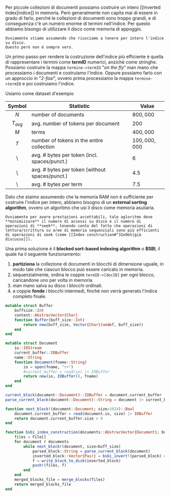 Per piccole collezioni di documenti possiamo costruire un intero [[Inverted Index|indice]] in memoria.
Però generalmente non capita mai di essere in grado di farlo, perché le collezioni di documenti sono troppo grandi, e di conseguenza c'è un numero enorme di termini nell'indice.
Per questo abbiamo bisongo di utilizzare il disco come memoria di appoggio.

```ad-note
Ovviamente stiamo assumendo che riusciamo a tenere per intero l'indice su disco.
Questo però non è sempre vero.
```

Un primo passo per rendere la costruzione dell'indice più efficiente è quella di rappresentare i termini come **termID** numerici, anzichè come stringhe.
Possiamo costruire la mappa `termine->termID` "*on the fly*" man mano che processiamo i documenti e costruiamo l'indice.
Oppure possiamo farlo con un approccio in "*2-fasi*", ovvero prima processiamo la mappa `termine->termID` e poi costruiamo l'indice.

Usiamo come dataset d'esempio

Symbol | Statistic | Value
:---:|---|---
$N$| number of documents | $800,000$
$T_{avg}$| avg. number of tokens per document | $200$
$M$ | terms | $400,000$
$T$ | number of tokens in the entire collection | $100,000,000$
\ | avg. # bytes per token (incl. spaces/punct.) | $6$
\ | avg. # bytes per token (without spaces/punct.) | $4.5$
\ | avg. # bytes per term | $7.5$

Dato che staimo assumendo che la memoria RAM non è sufficiente per costruire l'indice per intero, abbiamo bisogno di un **external sorting algorithm**, ovvero un algoritmo che usi il disco come memoria asuliaria.

```ad-important
Ovviamente per avere prestazioni accettabili, tale agloritmo deve **minimizzare** il numero di accessi su disco e il numero di operazioni di **seek**, tenendo conto del fatto che operazioni di lettura/scrittura su aree di memoria sequenziali sono più efficienti di operazioni di seek (come [[Index construction#^31e9e5|già discusso]]).
```

Una prima soluzione è il **blocked sort-based indexing algorithm** o **BSBI**, il quale ha il seguente funzionamento:
1. **partiziona** la collezione di documenti in blocchi di dimensione uguale, in modo tale che ciascun blocco può essere caricato in memoria.
2. sequenzialmente, ordina le coppie `termID->[docID]` per ogni blocco, caricandone uno per volta in memoria.
3. man mano salva su disco i blocchi ordinati.
4. a coppie **fonde** i blocchi intermedi, finché non verrà generato l'indice completo finale.

```julia
mutable struct Buffer
	buffsize::Int
	content::AbstracVector{Char}
	function Buffer(buff_size::Int)
		return new(buff_size, Vector{Char}(undef, buff_size))
	end
end

mutable struct Document
	io::IOStream
	current_buffer::IOBuffer
	name::String
	function Document(fname::String)
		io = open(fname, "r+")
		#current_buffer = read(io) |> IOBuffer
		return new(io, IOBuffer(), fname)
	end
end

current_block(document::Document)::IOBuffer = document.current_buffer
parse_current_block(document::Document)::String = document |> current_block |> take! |> String

function next_block!(document::Document; size=1024)::Bool
	document.current_buffer = read(document.io, size) |> IOBuffer
	return document.current_buffer.size > 0
end

function bsbi_index_construction(documents::AbstracVector{Document}; buff_size=1024)
	files = File[]
	for document ∈ documents
		while next_block!(document, size=buff_size)
			parsed_block::String = parse_current_block(document)
			inverted_block::Vector{Pair} = bsbi_invert!(parsed_block) # to do
			f = write_block_to_disk(inverted_block)
			push!(files, f)
		end
	end
	merged_blocks_file = merge_blocks(files)
	return merged_blocks_file
end
```

